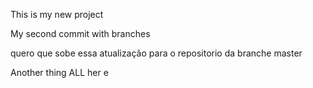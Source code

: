 This is my new project

My second commit with branches

quero que sobe essa atualização para o repositorio da branche master

Another thing ALL  her
e
